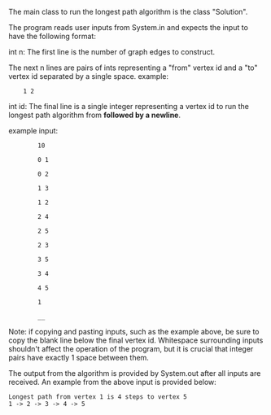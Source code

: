 The main class to run the longest path algorithm is the class "Solution".

The program reads user inputs from System.in and expects the input to have the following format:

int n: The first line is the number of graph edges to construct. 
    
The next n lines are pairs of ints representing a "from" vertex id and a "to" vertex id separated by a single space. example:
   
	  	1 2
    
int id: The final line is a single integer representing a vertex id to run the longest path algorithm from **followed by a newline**.

example input:
   
 			10
    
			0 1
   
			0 2
   
			1 3
   
			1 2
   
			2 4
   
			2 5
   
			2 3
   
			3 5
   
			3 4
   
			4 5
   
  			1
			
   			__


Note: if copying and pasting inputs, such as the example above, be sure to copy the blank line below the final vertex id.
Whitespace surrounding inputs shouldn't affect the operation of the program, but it is crucial that integer pairs have exactly 1 space between them.

The output from the algorithm is provided by System.out after all inputs are received. An example from the above input is provided below:
    
    Longest path from vertex 1 is 4 steps to vertex 5
    1 -> 2 -> 3 -> 4 -> 5
